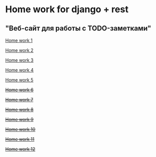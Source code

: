 # Home work for django + rest

## "Веб-сайт для работы с TODO-заметками"

[Home work 1](https://github.com/ISVios/geekbrains_home_django_rest/pull/1)

[Home work 2](https://github.com/ISVios/geekbrains_home_django_rest/pull/2)

[Home work 3](https://github.com/ISVios/geekbrains_home_django_rest/pull/3)

[Home work 4](https://github.com/ISVios/geekbrains_home_django_rest/pull/4)

[Home work 5](https://github.com/ISVios/geekbrains_home_django_rest/pull/5)

~~[Home work 6]("#")~~

~~[Home work 7]("#")~~

~~[Home work 8]("#")~~

~~[Home work 9]("#")~~

~~[Home work 10]("#")~~

~~[Home work 11]("#")~~

~~[Home work 12]("#")~~
